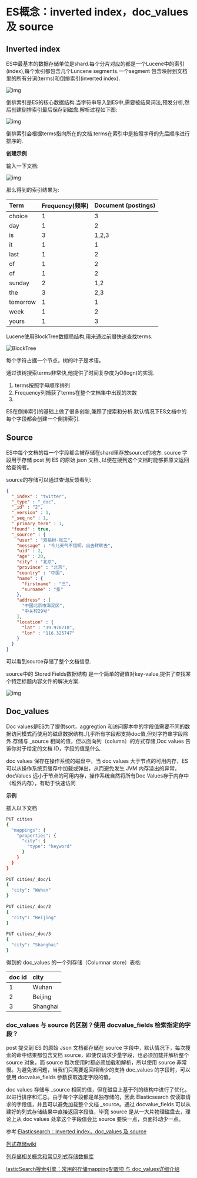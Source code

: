 # ES概念：inverted index，doc_values 及 source

## Inverted index

ES中最基本的数据存储单位是shard.每个分片对应的都是一个Lucene中的索引(index),每个索引都包含几个Luncene segments.一个segment 包含映射到文档里的所有分词(terms)和倒排索引(inverted index).

![img](https://img-blog.csdnimg.cn/2021081716495985.png?x-oss-process=image/watermark,type_ZmFuZ3poZW5naGVpdGk,shadow_10,text_aHR0cHM6Ly9ibG9nLmNzZG4ubmV0L1VidW50dVRvdWNo,size_16,color_FFFFFF,t_70)

倒排索引是ES的核心数据结构.当字符串导入到ES中,需要被结果词法,预发分析,然后创建倒排索引最后保存到磁盘.解析过程如下图:

![img](https://img-blog.csdnimg.cn/20200826094936129.png?x-oss-process=image/watermark,type_ZmFuZ3poZW5naGVpdGk,shadow_10,text_aHR0cHM6Ly9ibG9nLmNzZG4ubmV0L1VidW50dVRvdWNo,size_16,color_FFFFFF,t_70)

倒排索引会根据terms指向所在的文档.terms在索引中是按照字母的先后顺序进行排序的.

**创建示例**

输入一下文档:

![img](https://img-blog.csdnimg.cn/2019101920455794.png)

那么得到的索引结果为:

| Term     | Frequency(频率) | Document (postings) |
| :------- | :-------------- | :------------------ |
| choice   | 1               | 3                   |
| day      | 1               | 2                   |
| is       | 3               | 1,2,3               |
| it       | 1               | 1                   |
| last     | 1               | 2                   |
| of       | 1               | 2                   |
| of       | 1               | 2                   |
| sunday   | 2               | 1,2                 |
| the      | 3               | 2,3                 |
| tomorrow | 1               | 1                   |
| week     | 1               | 2                   |
| yours    | 1               | 3                   |

Lucene使用BlockTree数据局结构,用来通过前缀快速查找terms.

![BlockTree](https://img-blog.csdnimg.cn/img_convert/ce5b544306dde183158828bed9c46f1f.png)



每个字符占据一个节点，树的叶子是术语。

通过该树搜索terms非常快,他提供了时间复杂度为O(logn)的实现.

1. terms按照字母顺序排列
2. Frequency列捕获了terms在整个文档集中出现的次数
3. 



ES在倒排索引的基础上做了很多创新,兼顾了搜索和分析.默认情况下ES文档中的每个字段都会创建一个倒排索引.

## Source

ES中每个文档的每一个字段都会被存储在shard里存放source的地方. source 字段用于存储 post 到 ES 的原始 json 文档.,以便在搜到这个文档时能够把原文返回给查询者。

source的存储可以通过查询反馈看到:

```json
{
  "_index" : "twitter",
  "_type" : "_doc",
  "_id" : "2",
  "_version" : 1,
  "_seq_no" : 1,
  "_primary_term" : 1,
  "found" : true,
  "_source" : {
    "user" : "双榆树-张三",
    "message" : "今儿天气不错啊，出去转转去",
    "uid" : 2,
    "age" : 20,
    "city" : "北京",
    "province" : "北京",
    "country" : "中国",
    "name" : {
      "firstname" : "三",
      "surname" : "张"
    },
    "address" : [
      "中国北京市海淀区",
      "中关村29号"
    ],
    "location" : {
      "lat" : "39.970718",
      "lon" : "116.325747"
    }
  }
}
```

可以看到source存储了整个文档信息.

source中的 Stored Fields数据结构 是一个简单的键值对key-value,提供了查找某个特定标题内容文件的解决方案.

![img](https://pdai.tech/_images/db/es/es-th-1-15.png)


## Doc_values

Doc values是ES为了提供sort，aggregtion 和访问脚本中的字段值需要不同的数据访问模式而使用的磁盘数据结构.几乎所有字段都支持doc值,但对字符串字段除外.存储与 _source 相同的值，但以面向列（column）的方式存储,Doc values 告诉你对于给定的文档 ID，字段的值是什么.

 doc values 保存在操作系统的磁盘中，当 doc values 大于节点的可用内存，ES 可以从操作系统页缓存中加载或弹出，从而避免发生 JVM 内存溢出的异常，docValues 远小于节点的可用内存，操作系统自然将所有Doc Values存于内存中（堆外内存），有助于快速访问


**示例**

插入以下文档

```sh
PUT cities
{
  "mappings": {
    "properties": {
      "city": {
        "type": "keyword"
      }
    }
  }
}
 
PUT cities/_doc/1
{
  "city": "Wuhan"
}
 
PUT cities/_doc/2
{
  "city": "Beijing"
}
 
PUT cities/_doc/3
{
  "city": "Shanghai"
}
```

得到的 doc_values 的一个列存储（Columnar store）表格:

| doc id | city     |
| :----- | :------- |
| 1      | Wuhan    |
| 2      | Beijing  |
| 3      | Shanghai |



### doc_values 与 source 的区别？使用 docvalue_fields 检索指定的字段？

post 提交到 ES 的原始 Json 文档都存储在 source 字段中，默认情况下，每次搜索的命中结果都包含文档 source，即使仅请求少量字段，也必须加载并解析整个 source 对象，而 source 每次使用时都必须加载和解析，所以使用 source 非常慢。为避免该问题，当我们只需要返回相当少的支持 doc_values 的字段时，可以使用 docvalue_fields 参数获取选定字段的值。

doc values 存储与 _source 相同的值，但在磁盘上基于列的结构中进行了优化，以进行排序和汇总。由于每个字段都是单独存储的，因此 Elasticsearch 仅读取请求的字段值，并且可以避免加载整个文档 _source。通过 docvalue_fields 可以从建好的列式存储结果中直接返回字段值，毕竟 source 是从一大片物理磁盘去，理论上从 doc values 处拿这个字段值会比 source 要快一点，页面抖动少一点。








参考:[Elasticsearch：inverted index，doc_values 及 source](https://elasticstack.blog.csdn.net/article/details/102642703)

[列式存储wiki](https://en.wikipedia.org/wiki/Column-oriented_DBMS)

[列存储相关概念和常见列式存储数据库](https://blog.csdn.net/zpf_940810653842/article/details/102824419)

[lasticSearch搜索引擎：常用的存储mapping配置项 与 doc_values详细介绍](https://blog.csdn.net/a745233700/article/details/117915118)